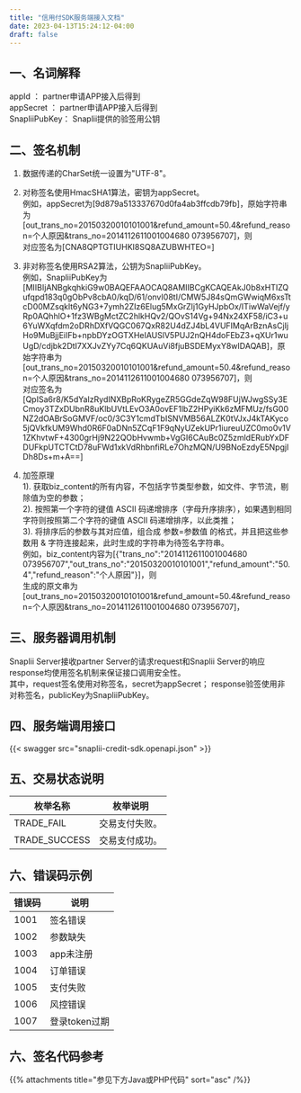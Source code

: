 ```yaml
---
title: "信用付SDK服务端接入文档"
date: 2023-04-13T15:24:12-04:00
draft: false
---
```

一、名词解释
------

appId ： partner申请APP接入后得到  
appSecret ： partner申请APP接入后得到  
SnapliiPubKey： Snaplii提供的验签用公钥

二、签名机制
------

1.  数据传递的CharSet统一设置为"UTF-8"。
    
2.  对称签名使用HmacSHA1算法，密钥为appSecret。  
    例如，appSecret为\[9d879a513337670d0fa4ab3ffcdb79fb\]，原始字符串为\[out\_trans\_no=20150320010101001&refund\_amount=50.4&refund\_reason=个人原因&trans\_no=2014112611001004680 073956707\]，则  
    对应签名为\[CNA8QPTGTIUHKI8SQ8AZUBWHTEO=\]
    
3.  非对称签名使用RSA2算法，公钥为SnapliiPubKey。  
    例如，SnapliiPubKey为\[MIIBIjANBgkqhkiG9w0BAQEFAAOCAQ8AMIIBCgKCAQEAkJ0b8xHTIZQufqpd183q0gObPv8cbA0/kqD/61/onvI08tI/CMW5J84sQmGWwiqM6xsTtcD00MZsqklt6yNG3+7ymh2ZIz6Elug5MxGrZIj1GyHJpbOx/ITiwWaVejf/yRp0AQhhlO+1fz3WBgMctZC2hlkHQv2/QOvS14Vg+94Nx24XF58/iC3+u6YuWXqfdm2oDRhDXfVQGC067QxR82U4dZJ4bL4VUFIMqArBznAsCjIjHo9MuBjjEiIFb+npbDYzOGTXHeIAUSlV5PUJ2nQH4doFEbZ3+qXUr1wuUgD/cdjbk2DtI7XXJvZYy7Cq6QKUAuVi8fjuBSDEMyxY8wIDAQAB\]，原始字符串为\[out\_trans\_no=20150320010101001&refund\_amount=50.4&refund\_reason=个人原因&trans\_no=2014112611001004680 073956707\]，则  
    对应签名为\[QpISa6r8/K5dYaIzRydINXBpRoKRygeZR5GGdeZqW98FUjWJwgSSy3ECmoy3TZxDUbnR8uKlbUVtLEvO3A0ovEF1lbZ2HPyiKk6zMFMUz/fsG00NZ2dOABrSoGMVF/oc0/3C3Y1cmdTbISNVMB56ALZK0tVJxJ4kTAKyco5jQVkfkUM9Whd0R6F0aDNn5ZCqF1F9qNyUZekUPr1iureuUZC0mo0v1V1ZKhvtwF+4300grHj9N22QObHvwmb+VgGI6CAuBc0Z5zmldERubYxDFDUFkpUTCTCtD78uFWd1xkVdRhbnfiRLe7OhzMQN/U9BNoEzdyE5NpgjlDh8Ds+m+A==\]
    
4.  加签原理  
    1). 获取biz\_content的所有内容，不包括字节类型参数，如文件、字节流，剔除值为空的参数；  
    2). 按照第一个字符的键值 ASCII 码递增排序（字母升序排序），如果遇到相同字符则按照第二个字符的键值 ASCII 码递增排序，以此类推；  
    3). 将排序后的参数与其对应值，组合成 参数=参数值 的格式，并且把这些参数用 & 字符连接起来，此时生成的字符串为待签名字符串。  
    例如，biz\_content内容为\[{"trans\_no":"2014112611001004680 073956707","out\_trans\_no":"20150320010101001","refund\_amount":"50.4","refund\_reason":"个人原因"}\]，则  
    生成的原文串为\[out\_trans\_no=20150320010101001&refund\_amount=50.4&refund\_reason=个人原因&trans\_no=2014112611001004680 073956707\]，
    

三、服务器调用机制
---------

Snaplii Server接收partner Server的请求request和Snaplii Server的响应response均使用签名机制来保证接口调用安全性。  
其中，request签名使用对称签名，secret为appSecret； response验签使用非对称签名，publicKey为SnapliiPubKey。

四、服务端调用接口
---------

{{< swagger src="snaplii-credit-sdk.openapi.json" >}}

五、交易状态说明
--------

| 枚举名称           | 枚举说明                  |
|----------------|-----------------------|
| TRADE_FAIL     | 交易支付失败。 |
| TRADE_SUCCESS  | 交易支付成功。               |


六、错误码示例
-------

| 错误码  | 说明        |
|------|-----------|
| 1001 | 签名错误      |
| 1002 | 参数缺失      |
| 1003 | app未注册    |
| 1004 | 订单错误      |
| 1005 | 支付失败      |
| 1006 | 风控错误      |
| 1007 | 登录token过期 |


六、签名代码参考
--------

{{% attachments title="参见下方Java或PHP代码" sort="asc" /%}}